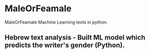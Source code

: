 # MaleOrFeamale
MaleOrFeamale Machine Learning texts in python.
## Hebrew text analysis - Built ML model which predicts the writer's gender (Python).
